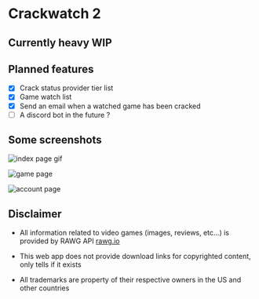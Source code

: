 # Crackwatch 2

## Currently heavy WIP

## Planned features

-   [x] Crack status provider tier list
-   [x] Game watch list
-   [x] Send an email when a watched game has been cracked
-   [ ] A discord bot in the future ?

## Some screenshots

![index page gif](https://i.imgur.com/asaBZzt.gif)

![game page](https://i.imgur.com/3qqD3ba.png)

![account page](https://i.imgur.com/qU8aEZl.png)

## Disclaimer

-   All information related to video games (images, reviews, etc...) is provided by RAWG API [rawg.io](https://rawg.io/apidocs)

-   This web app does not provide download links for copyrighted content, only tells if it exists

-   All trademarks are property of their respective owners in the US and other countries
